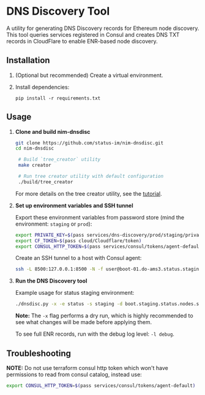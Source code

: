 # DNS Discovery Tool

A utility for generating DNS Discovery records for Ethereum node discovery. This tool queries services registered in Consul and creates DNS TXT records in CloudFlare to enable ENR-based node discovery.

## Installation

1. (Optional but recommended) Create a virtual environment.

2. Install dependencies:
   ```
   pip install -r requirements.txt
   ```

## Usage

1. **Clone and build nim-dnsdisc**

   ```bash
   git clone https://github.com/status-im/nim-dnsdisc.git
   cd nim-dnsdisc

    # Build `tree_creator` utility
    make creator

    # Run tree creator utility with default configuration
    ./build/tree_creator
   ```
   For more details on the tree creator utility, see the [tutorial](https://github.com/status-im/nim-dnsdisc/blob/main/docs/tutorial.md).


2. **Set up environment variables and SSH tunnel**

   Export these environment variables from password store (mind the environment: `staging` or `prod`):

   ```bash
   export PRIVATE_KEY=$(pass services/dns-discovery/prod/staging/private-key)
   export CF_TOKEN=$(pass cloud/Cloudflare/token)
   export CONSUL_HTTP_TOKEN=$(pass services/consul/tokens/agent-default)
   ```

   Create an SSH tunnel to a host with Consul agent:

   ```bash
   ssh -L 8500:127.0.0.1:8500 -N -f user@boot-01.do-ams3.status.staging
   ```

3. **Run the DNS Discovery tool**

   Example usage for status staging environment:

   ```bash
   ./dnsdisc.py -x -e status -s staging -d boot.staging.status.nodes.status.im -n nim-waku-enr -C /path/to/nim-dnsdisc/build/tree_creator -i nim-waku-boot-enr
   ```

   **Note:** The `-x` flag performs a dry run, which is highly recommended to see what changes will be made before applying them.

   To see full ENR records, run with the debug log level: `-l debug`.

## Troubleshooting

**NOTE:** Do not use terraform consul http token which won't have permissions to read from consul catalog, instead use:

```bash
export CONSUL_HTTP_TOKEN=$(pass services/consul/tokens/agent-default)
```